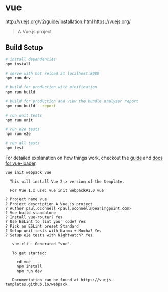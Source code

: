 # vue

http://vuejs.org/v2/guide/installation.html
https://vuejs.org/

> A Vue.js project

## Build Setup

``` bash
# install dependencies
npm install

# serve with hot reload at localhost:8080
npm run dev

# build for production with minification
npm run build

# build for production and view the bundle analyzer report
npm run build --report

# run unit tests
npm run unit

# run e2e tests
npm run e2e

# run all tests
npm test
```

For detailed explanation on how things work, checkout the [guide](http://vuejs-templates.github.io/webpack/) and [docs for vue-loader](http://vuejs.github.io/vue-loader).

```
vue init webpack vue

  This will install Vue 2.x version of the template.

  For Vue 1.x use: vue init webpack#1.0 vue

? Project name vue
? Project description A Vue.js project
? Author paul.oconnell <paul.oconnell@bearingpoint.com>
? Vue build standalone
? Install vue-router? Yes
? Use ESLint to lint your code? Yes
? Pick an ESLint preset Standard
? Setup unit tests with Karma + Mocha? Yes
? Setup e2e tests with Nightwatch? Yes

   vue-cli · Generated "vue".

   To get started:

     cd vue
     npm install
     npm run dev

   Documentation can be found at https://vuejs-templates.github.io/webpack

```
